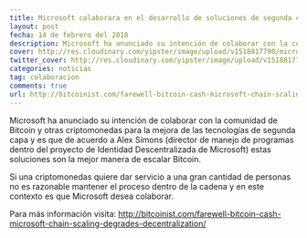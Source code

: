 ```yaml
---
title: Microsoft colaborara en el desarrollo de soluciones de segunda capa para Bitcoin
layout: post
fecha: 14 de febrero del 2018
description: Microsoft ha anunciado su intención de colaborar con la comunidad de Bitcoin y otras criptomonedas para la mejora de las tecnologías de segunda capa y es que de acuerdo a Alex Simons (director de manejo de programas dentro del proyecto de Identidad Descentralizada de Microsoft) estas soluciones son la mejor manera de escalar Bitcoin.
cover: http://res.cloudinary.com/yipster/image/upload/v1518817790/microsoft-loves-opensource_n82ez6.jpg
twitter_cover: http://res.cloudinary.com/yipster/image/upload/v1518817790/microsoft-loves-opensource_n82ez6.jpg
categories: noticias 
tag: colaboracion
comments: true
url: http://bitcoinist.com/farewell-bitcoin-cash-microsoft-chain-scaling-degrades-decentralization/
---
```


Microsoft ha anunciado su intención de colaborar con la comunidad de Bitcoin y otras criptomonedas para la mejora de las tecnologías de segunda capa y es que de acuerdo a Alex Simons (director de manejo de programas dentro del proyecto de Identidad Descentralizada de Microsoft) estas soluciones son la mejor manera de escalar Bitcoin.

Si una criptomonedas quiere dar servicio a una gran cantidad de personas no es razonable mantener el proceso dentro de la cadena y en este contexto es que Microsoft desea colaborar.

Para más información visita: <a href="http://bitcoinist.com/farewell-bitcoin-cash-microsoft-chain-scaling-degrades-decentralization/">http://bitcoinist.com/farewell-bitcoin-cash-microsoft-chain-scaling-degrades-decentralization/</a>